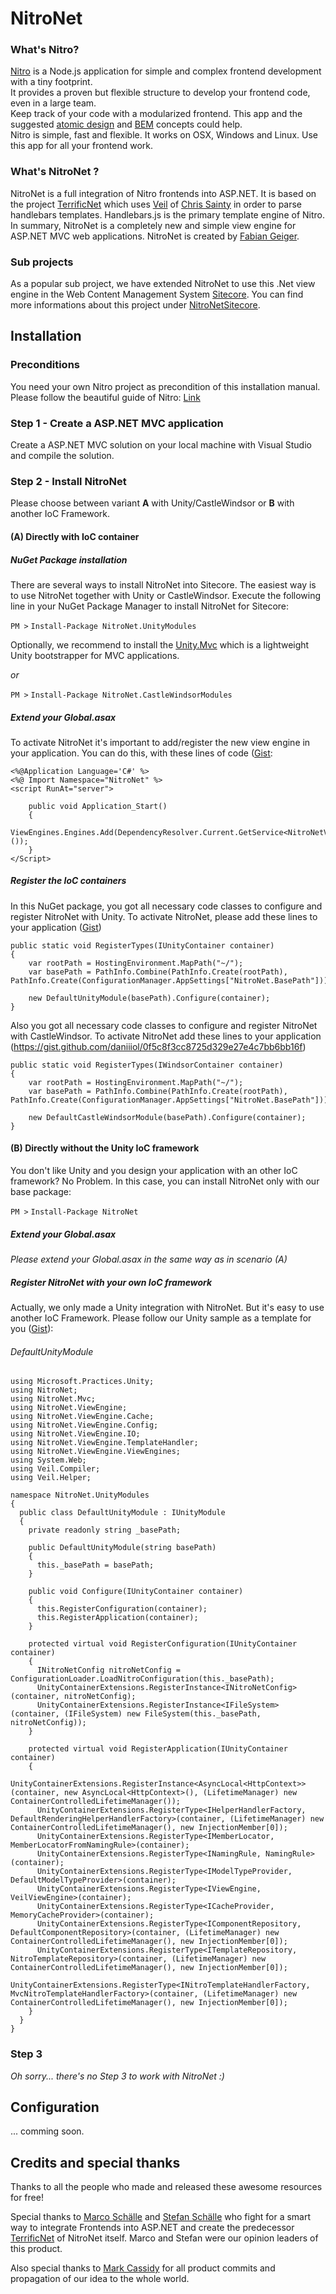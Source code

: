 # NitroNet

### What's Nitro? 

[Nitro](https://github.com/namics/generator-nitro/) is a Node.js application for simple and complex frontend development with a tiny footprint.  
It provides a proven but flexible structure to develop your frontend code, even in a large team.  
Keep track of your code with a modularized frontend. This app and the suggested [atomic design](http://bradfrost.com/blog/post/atomic-web-design/) and [BEM](https://en.bem.info/method/definitions/) concepts could help.  
Nitro is simple, fast and flexible. It works on OSX, Windows and Linux. Use this app for all your frontend work.

### What's NitroNet ?

NitroNet is a full integration of Nitro frontends into ASP.NET. It is based on the project [TerrificNet](https://github.com/namics/TerrificNet) which uses [Veil](https://github.com/csainty/Veil/tree/master/Src/Veil.Handlebars) of [Chris Sainty](https://github.com/csainty) in order to parse handlebars templates. Handlebars.js is the primary template engine of Nitro. In summary, NitroNet is a completely new and simple view engine for ASP.NET MVC web applications. NitroNet is created by [Fabian Geiger](https://github.com/fgeiger).

### Sub projects
As a popular sub project, we have extended NitroNet to use this .Net view engine in the Web Content Management System [Sitecore](http://www.sitecore.net). You can find more informations about this project under [NitroNetSitecore](https://github.com/namics/NitroNetSitecore).

## Installation

### Preconditions
You need your own Nitro project as precondition of this installation manual. Please follow the beautiful guide of Nitro: [Link](https://github.com/namics/generator-nitro/)

### Step 1 - Create a ASP.NET MVC application
Create a ASP.NET MVC solution on your local machine with Visual Studio and compile the solution. 

### Step 2 - Install NitroNet

Please choose between variant **A** with Unity/CastleWindsor or **B** with another IoC Framework.

#### (A) Directly with IoC container

##### NuGet Package installation
There are several ways to install NitroNet into Sitecore. The easiest way is to use NitroNet together with Unity or CastleWindsor. Execute the following line in your NuGet Package Manager to install NitroNet for Sitecore:

`PM >` `Install-Package NitroNet.UnityModules`

Optionally, we recommend to install the [Unity.Mvc](https://www.nuget.org/packages/Unity.Mvc/) which is a lightweight Unity bootstrapper for MVC applications.

*or*

`PM >` `Install-Package NitroNet.CastleWindsorModules` 

##### Extend your Global.asax
To activate NitroNet it's important to add/register the new view engine in your application. You can do this, with these lines of code ([Gist](https://gist.github.com/daniiiol/62dd61615fcd73dc8386f56b69ed1a06):

	<%@Application Language='C#' %>
	<%@ Import Namespace="NitroNet" %>
	<script RunAt="server">
	    
	    public void Application_Start()
	    {
	        ViewEngines.Engines.Add(DependencyResolver.Current.GetService<NitroNetViewEngine>());
	    }
	</Script>

##### Register the IoC containers
In this NuGet package, you got all necessary code classes to configure and register NitroNet with Unity. To activate NitroNet, please add these lines to your application ([Gist](https://gist.github.com/daniiiol/a3c9d214dbe555dcb4550d7642d14c35))

	public static void RegisterTypes(IUnityContainer container)
    {
        var rootPath = HostingEnvironment.MapPath("~/");
        var basePath = PathInfo.Combine(PathInfo.Create(rootPath), PathInfo.Create(ConfigurationManager.AppSettings["NitroNet.BasePath"])).ToString();
        
        new DefaultUnityModule(basePath).Configure(container);
    }

Also you got all necessary code classes to configure and register NitroNet with CastleWindsor. To activate NitroNet add these lines to your application (https://gist.github.com/daniiiol/0f5c8f3cc8725d329e27e4c7bb6bb16f)

	public static void RegisterTypes(IWindsorContainer container)
    {
        var rootPath = HostingEnvironment.MapPath("~/");
        var basePath = PathInfo.Combine(PathInfo.Create(rootPath), PathInfo.Create(ConfigurationManager.AppSettings["NitroNet.BasePath"])).ToString();
        
        new DefaultCastleWindsorModule(basePath).Configure(container);
    }

#### (B) Directly without the Unity IoC framework
You don't like Unity and you design your application with an other IoC framework? No Problem. In this case, you can install NitroNet only with our base package:

`PM >` `Install-Package NitroNet`

##### Extend your Global.asax
*Please extend your Global.asax in the same way as in scenario (A)* 

##### Register NitroNet with your own IoC framework
Actually, we only made a Unity integration with NitroNet. But it's easy to use another IoC Framework. Please follow our Unity sample as a template for you ([Gist](https://gist.github.com/daniiiol/036be44e535768fac2df5eec0aff9180)):

###### DefaultUnityModule

	using Microsoft.Practices.Unity;
	using NitroNet;
	using NitroNet.Mvc;
	using NitroNet.ViewEngine;
	using NitroNet.ViewEngine.Cache;
	using NitroNet.ViewEngine.Config;
	using NitroNet.ViewEngine.IO;
	using NitroNet.ViewEngine.TemplateHandler;
	using NitroNet.ViewEngine.ViewEngines;
	using System.Web;
	using Veil.Compiler;
	using Veil.Helper;
	
	namespace NitroNet.UnityModules
	{
	  public class DefaultUnityModule : IUnityModule
	  {
	    private readonly string _basePath;
	
	    public DefaultUnityModule(string basePath)
	    {
	      this._basePath = basePath;
	    }
	
	    public void Configure(IUnityContainer container)
	    {
	      this.RegisterConfiguration(container);
	      this.RegisterApplication(container);
	    }
	
	    protected virtual void RegisterConfiguration(IUnityContainer container)
	    {
	      INitroNetConfig nitroNetConfig = ConfigurationLoader.LoadNitroConfiguration(this._basePath);
	      UnityContainerExtensions.RegisterInstance<INitroNetConfig>(container, nitroNetConfig);
	      UnityContainerExtensions.RegisterInstance<IFileSystem>(container, (IFileSystem) new FileSystem(this._basePath, nitroNetConfig));
	    }
	
	    protected virtual void RegisterApplication(IUnityContainer container)
	    {
	      UnityContainerExtensions.RegisterInstance<AsyncLocal<HttpContext>>(container, new AsyncLocal<HttpContext>(), (LifetimeManager) new ContainerControlledLifetimeManager());
	      UnityContainerExtensions.RegisterType<IHelperHandlerFactory, DefaultRenderingHelperHandlerFactory>(container, (LifetimeManager) new ContainerControlledLifetimeManager(), new InjectionMember[0]);
	      UnityContainerExtensions.RegisterType<IMemberLocator, MemberLocatorFromNamingRule>(container);
	      UnityContainerExtensions.RegisterType<INamingRule, NamingRule>(container);
	      UnityContainerExtensions.RegisterType<IModelTypeProvider, DefaultModelTypeProvider>(container);
	      UnityContainerExtensions.RegisterType<IViewEngine, VeilViewEngine>(container);
	      UnityContainerExtensions.RegisterType<ICacheProvider, MemoryCacheProvider>(container);
	      UnityContainerExtensions.RegisterType<IComponentRepository, DefaultComponentRepository>(container, (LifetimeManager) new ContainerControlledLifetimeManager(), new InjectionMember[0]);
	      UnityContainerExtensions.RegisterType<ITemplateRepository, NitroTemplateRepository>(container, (LifetimeManager) new ContainerControlledLifetimeManager(), new InjectionMember[0]);
	      UnityContainerExtensions.RegisterType<INitroTemplateHandlerFactory, MvcNitroTemplateHandlerFactory>(container, (LifetimeManager) new ContainerControlledLifetimeManager(), new InjectionMember[0]);
	    }
	  }
	}


### Step 3
*Oh sorry... there's no Step 3 to work with NitroNet :)*


## Configuration
... comming soon.


## Credits and special thanks

Thanks to all the people who made and released these awesome resources for free!

Special thanks to [Marco Schälle](https://github.com/marcoschaelle) and [Stefan Schälle](https://github.com/schaelle) who fight for a smart way to integrate Frontends into ASP.NET and create the predecessor [TerrificNet](https://github.com/namics/TerrificNet) of NitroNet itself. Marco and Stefan were our opinion leaders of this product.

Also special thanks to [Mark Cassidy](https://github.com/cassidydotdk) for all product commits and propagation of our idea to the whole world.